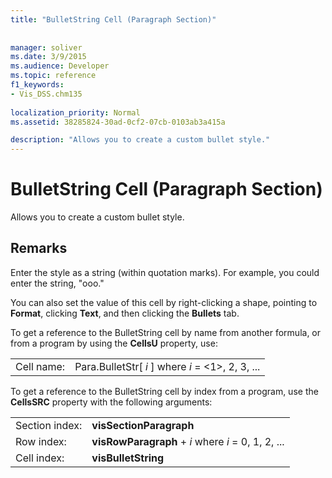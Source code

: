 ```yaml
---
title: "BulletString Cell (Paragraph Section)"
 
 
manager: soliver
ms.date: 3/9/2015
ms.audience: Developer
ms.topic: reference
f1_keywords:
- Vis_DSS.chm135
 
localization_priority: Normal
ms.assetid: 38285824-30ad-0cf2-07cb-0103ab3a415a

description: "Allows you to create a custom bullet style."
---
```


# BulletString Cell (Paragraph Section)

Allows you to create a custom bullet style. 
  
## Remarks

Enter the style as a string (within quotation marks). For example, you could enter the string, "ooo."
  
You can also set the value of this cell by right-clicking a shape, pointing to **Format**, clicking **Text**, and then clicking the **Bullets** tab. 
  
To get a reference to the BulletString cell by name from another formula, or from a program by using the **CellsU** property, use: 
  
|||
|:-----|:-----|
|Cell name:  <br/> |Para.BulletStr[ *i*  ]           where  *i*  = <1>, 2, 3, ...  <br/> |
   
To get a reference to the BulletString cell by index from a program, use the **CellsSRC** property with the following arguments: 
  
|||
|:-----|:-----|
|Section index:  <br/> |**visSectionParagraph** <br/> |
|Row index:  <br/> |**visRowParagraph** +  *i*           where  *i*  = 0, 1, 2, ...  <br/> |
|Cell index:  <br/> |**visBulletString** <br/> |
   

